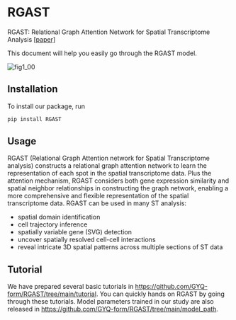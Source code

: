 # RGAST

RGAST: Relational Graph Attention Network for Spatial Transcriptome Analysis [[paper]](https://doi.org/10.1101/2024.08.09.607420)

This document will help you easily go through the RGAST model.

![fig1_00](https://github.com/GYQ-form/RGAST/assets/79566479/fe0655dc-2318-44e0-92bf-0aea3aad7163)


## Installation

To install our package, run

```bash
pip install RGAST
```



## Usage

RGAST (Relational Graph Attention network for Spatial Transcriptome analysis) constructs a relational graph attention network to learn the representation of each spot in the spatial transcriptome data. Plus the attention mechanism, RGAST considers both gene expression similarity and spatial neighbor relationships in constructing the graph network, enabling a more comprehensive and flexible representation of the spatial transcriptome data. RGAST can be used in many ST analysis:

- spatial domain identification
- cell trajectory inference
- spatially variable gene (SVG) detection
- uncover spatially resolved cell-cell interactions
- reveal intricate 3D spatial patterns across multiple sections of ST data



## Tutorial

We have prepared several basic tutorials  in https://github.com/GYQ-form/RGAST/tree/main/tutorial. You can quickly hands on RGAST by going through these tutorials. Model parameters trained in our study are also released in https://github.com/GYQ-form/RGAST/tree/main/model_path.
